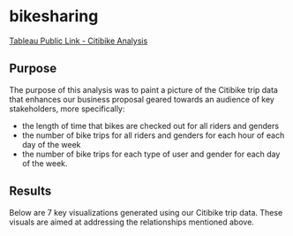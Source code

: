 # bikesharing

[Tableau Public Link - Citibike Analysis](https://public.tableau.com/views/Module_14Challenge_16623219874910/CitibikeAnalysis?:language=en-US&publish=yes&:display_count=n&:origin=viz_share_link)

## Purpose

The purpose of this analysis was to paint a picture of the Citibike trip data that enhances our business proposal geared towards an audience of key stakeholders, 
more specifically:
- the length of time that bikes are checked out for all riders and genders
- the number of bike trips for all riders and genders for each hour of each day of the week
- the number of bike trips for each type of user and gender for each day of the week.

## Results

Below are 7 key visualizations generated using our Citibike trip data. These visuals are aimed at addressing the relationships mentioned above.

